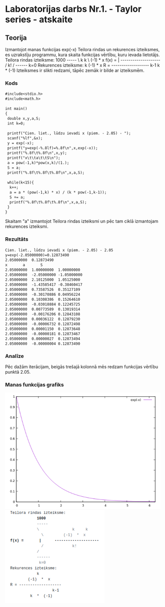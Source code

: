 # Laboratorijas darbs Nr.1. - Taylor series - atskaite

## Teorija
Izmantojot manas funkcijas exp(-x) Teilora rindas un rekurences izteiksmes, es uzrakstīju programmu, kura skaita funkcijas vērtību, kuru ievada lietotājs.
Teilora rindas izteiksme:
            1000
            -----
            \               k     k
              \         (-1)  *  x
f(x) =       |      --------------------
              /             k!
            /
            ------
             k=0
Rekurences izteiksme:
            k
        (-1)  *  x
R = -------------------
                   k-1
         k  *  (-1)
Izteiksmes ir slikti redzami, tāpēc zemāk ir bilde ar izteiksmēm.

### Kods
```
#include<stdio.h>
#include<math.h>

int main()
{
 double x,y,a,S;
 int k=0;

 printf("Cien. liet., lūdzu ievadi x (piem. - 2.05) - ");
 scanf("%lf",&x);
 y = exp(-x);
 printf("y=exp(-%.8lf)=%.8f\n",x,exp(-x));
 printf("%.8f\t%.8f\n",x,y);
 printf("x\t\ta\t\tS\n");
 a = pow(-1,k)*pow(x,k)/(1.);
 S = a;
 printf("%.8f\t%.8f\t%.8f\n",x,a,S);

 while(k<15){
  k++;
  a = a * (pow(-1,k) * x) / (k * pow(-1,k-1));
  S += a;
  printf("%.8f\t%.8f\t%.8f\n",x,a,S);
 }
}
```
Skaitam "a" izmantojot Teilora rindas izteiksmi un pēc tam ciklā izmantojam rekurences izteiksmi.

### Rezultāts
```
Cien. liet., lūdzu ievadi x (piem. - 2.05) - 2.05
y=exp(-2.05000000)=0.12873490
2.05000000	0.12873490
x		a		S
2.05000000	1.00000000	1.00000000
2.05000000	-2.05000000	-1.05000000
2.05000000	2.10125000	1.05125000
2.05000000	-1.43585417	-0.38460417
2.05000000	0.73587526	0.35127109
2.05000000	-0.30170886	0.04956224
2.05000000	0.10308386	0.15264610
2.05000000	-0.03018884	0.12245725
2.05000000	0.00773589	0.13019314
2.05000000	-0.00176206	0.12843108
2.05000000	0.00036122	0.12879230
2.05000000	-0.00006732	0.12872498
2.05000000	0.00001150	0.12873648
2.05000000	-0.00000181	0.12873467
2.05000000	0.00000027	0.12873494
2.05000000	-0.00000004	0.12873490

```

### Analīze
Pēc dažām iterācijam, beigās trešajā kolonnā mēs redzam funkcijas vērtību punktā 2.05.

### Manas funkcijas grafiks
![Funkcijas grafiks](https://github.com/Duz132/RTR105/blob/master/Darbi/1course_1semestr_c_lang/LABORI/exp(-x)_grafiks.png)
![Teilora un rekurences izteiksmes](https://github.com/Duz132/RTR105/blob/master/Darbi/1course_1semestr_c_lang/LABORI/Teilora_Rekurences_Izt.png)
